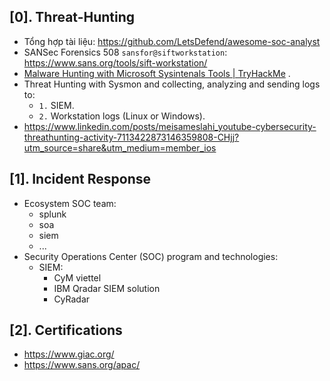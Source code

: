 ## [0]. Threat-Hunting

- Tổng hợp tài liệu: https://github.com/LetsDefend/awesome-soc-analyst
- SANSec Forensics 508 `sansfor@siftworkstation`: https://www.sans.org/tools/sift-workstation/
- [Malware Hunting with Microsoft Sysintenals Tools | TryHackMe](https://www.youtube.com/watch?v=owAOHsLyD3Y) .
- Threat Hunting with Sysmon and collecting, analyzing and sending logs to:
  * `1.` SIEM.
  * `2.` Workstation logs (Linux or Windows).
- https://www.linkedin.com/posts/meisameslahi_youtube-cybersecurity-threathunting-activity-7113422873146359808-CHjj?utm_source=share&utm_medium=member_ios

## [1]. Incident Response
- Ecosystem SOC team:
  - splunk
  - soa
  - siem
  - ...
- Security Operations Center (SOC) program and technologies:
  * SIEM:
    + CyM viettel
    + IBM Qradar SIEM solution
    + CyRadar 

## [2]. Certifications
- https://www.giac.org/
- https://www.sans.org/apac/
